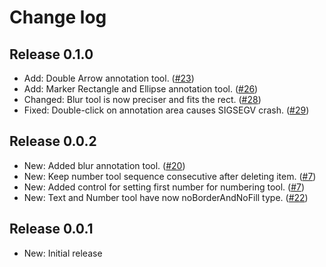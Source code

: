 # Change log

## Release 0.1.0
* Add: Double Arrow annotation tool. ([#23](https://github.com/DamirPorobic/kImageAnnotator/issues/23))
* Add: Marker Rectangle and Ellipse annotation tool. ([#26](https://github.com/DamirPorobic/kImageAnnotator/issues/26))
* Changed: Blur tool is now preciser and fits the rect. ([#28](https://github.com/DamirPorobic/kImageAnnotator/issues/28))
* Fixed: Double-click on annotation area causes SIGSEGV crash. ([#29](https://github.com/DamirPorobic/kImageAnnotator/issues/29))

## Release 0.0.2
* New: Added blur annotation tool. ([#20](https://github.com/DamirPorobic/kImageAnnotator/issues/20))
* New: Keep number tool sequence consecutive after deleting item. ([#7](https://github.com/DamirPorobic/kImageAnnotator/issues/7))
* New: Added control for setting first number for numbering tool. ([#7](https://github.com/DamirPorobic/kImageAnnotator/issues/7))
* New: Text and Number tool have now noBorderAndNoFill type. ([#22](https://github.com/DamirPorobic/kImageAnnotator/issues/22))

## Release 0.0.1
* New: Initial release